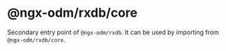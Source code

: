 # @ngx-odm/rxdb/core

Secondary entry point of `@ngx-odm/rxdb`. It can be used by importing from `@ngx-odm/rxdb/core`.
